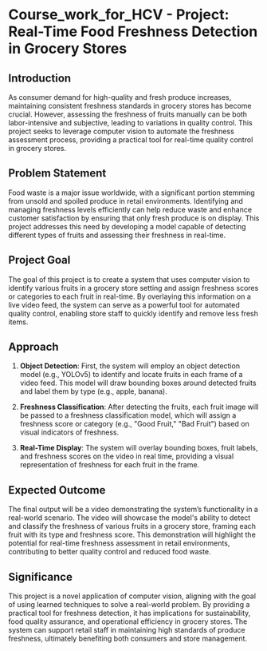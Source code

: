 # Course_work_for_HCV - Project: Real-Time Food Freshness Detection in Grocery Stores

## Introduction
As consumer demand for high-quality and fresh produce increases, maintaining consistent freshness standards in grocery stores has become crucial. However, assessing the freshness of fruits manually can be both labor-intensive and subjective, leading to variations in quality control. This project seeks to leverage computer vision to automate the freshness assessment process, providing a practical tool for real-time quality control in grocery stores.

## Problem Statement
Food waste is a major issue worldwide, with a significant portion stemming from unsold and spoiled produce in retail environments. Identifying and managing freshness levels efficiently can help reduce waste and enhance customer satisfaction by ensuring that only fresh produce is on display. This project addresses this need by developing a model capable of detecting different types of fruits and assessing their freshness in real-time.

## Project Goal
The goal of this project is to create a system that uses computer vision to identify various fruits in a grocery store setting and assign freshness scores or categories to each fruit in real-time. By overlaying this information on a live video feed, the system can serve as a powerful tool for automated quality control, enabling store staff to quickly identify and remove less fresh items.

## Approach
1. **Object Detection**: First, the system will employ an object detection model (e.g., YOLOv5) to identify and locate fruits in each frame of a video feed. This model will draw bounding boxes around detected fruits and label them by type (e.g., apple, banana).
   
2. **Freshness Classification**: After detecting the fruits, each fruit image will be passed to a freshness classification model, which will assign a freshness score or category (e.g., "Good Fruit," "Bad Fruit") based on visual indicators of freshness.
   
3. **Real-Time Display**: The system will overlay bounding boxes, fruit labels, and freshness scores on the video in real time, providing a visual representation of freshness for each fruit in the frame.

## Expected Outcome
The final output will be a video demonstrating the system’s functionality in a real-world scenario. The video will showcase the model's ability to detect and classify the freshness of various fruits in a grocery store, framing each fruit with its type and freshness score. This demonstration will highlight the potential for real-time freshness assessment in retail environments, contributing to better quality control and reduced food waste.

## Significance
This project is a novel application of computer vision, aligning with the goal of using learned techniques to solve a real-world problem. By providing a practical tool for freshness detection, it has implications for sustainability, food quality assurance, and operational efficiency in grocery stores. The system can support retail staff in maintaining high standards of produce freshness, ultimately benefiting both consumers and store management.

